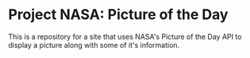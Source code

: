 # Project NASA: Picture of the Day
This is a repository for a site that uses NASA's Picture of the Day API to display a picture along with some of it's information. 
